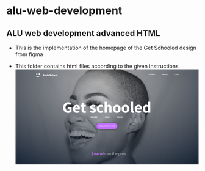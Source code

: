# alu-web-development

## ALU web development advanced HTML

- This is the implementation of the homepage of the Get Schooled design from figma

- This folder contains html files according to the given instructions
  ![Alt Text](../public/images/readme-image.png)
